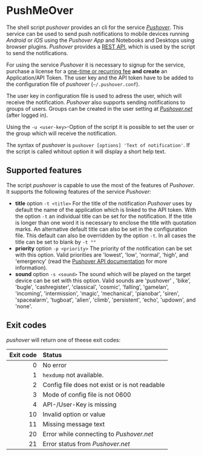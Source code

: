 # PushMeOver

The shell script *pushover* provides an cli for the service [*Pushover*](https://pushover.net/ "Pushover: Simple Notifications for Android, iOS, and Desktop"). This service can be used to send push notifications to mobile devices running *Android* or *iOS* using the *Pushover App* and Notebooks and Desktops using browser plugins. *Pushover* provides a [REST API](https://pushover.net/api "Pushover: API"), which is used by the script to send the notifications.

For using the service *Pushover* it is necessary to signup for the service, purchase a license for a [one-time or recurring fee](https://pushover.net/faq#overview-fees "Pushover: Frequently Asked Questions") **and create** an Application/API Token. The user key and the API token have to be added to the configuration file of *pushover* (`~/.pushover.conf`).

The user key in configuration file is used to adress the user, which will receive the notification. *Pushover* also supports sending notifications to groups of users. Groups can be created in the user setting at [*Pushover.net*](https://pushover.net "Pushover: home") (after logged in).

Using the `-u <user-key>`-Option of the script it is possible to set the user or the group which will receive the notification.

The syntax of *pushover* is `pushover [options] 'Text of notification'`. If the script is called whitout option it will display a short help text.

## Supported features

The script *pushover* is capable to use the most of the features of *Pushover*. It supports the following features of the service *Pushover*:

* **title** option `-t <title>`
For the title of the notification *Pushover* uses by default the name of the application which is linked to the API token.
With the option `-t` an individual title can be set for the notification. If the title is longer than one word it is necessary to enclose the title with quotation marks.
An alternative default title can also be set in the configuration file. This default can also be overridden by the option `-t`.
In all cases the title can be set to blank by `-t ""`
* **priority** option `-p <priority>`
The priority of the notification can be set with this option.
Valid priorities are 'lowest', 'low', 'normal', 'high', and 'emergency' (read the [Pushover API documentation](https://pushover.net/api "Pushover: API") for more information).
* **sound** option `-s <sound>`
The sound which will be played on the target device can be set with this option.
Valid sounds are  'pushover' , 'bike', 'bugle', 'cashregister', 'classical', 'cosmic', 'falling', 'gamelan', 'incoming', 'intermission', 'magic', 'mechanical', 'pianobar', 'siren', 'spacealarm', 'tugboat', 'alien', 'climb', 'persistent', 'echo', 'updown', and 'none'.

## Exit codes

*pushover* will return one of theese exit codes:

| Exit code | Status |
| ---:|:--- |
| 0 | No error |
| 1 | `hexdump` not available. |
| 2 | Config file does not exist or is not readable |
| 3 | Mode of config file is not 0600 |
| 4 | API-/User-Key is missing |
| 10 | Invalid option or value |
| 11 | Missing message text |
| 20 | Error while connecting to *Pushover.net* |
| 21 | Error status from *Pushover.net* |
